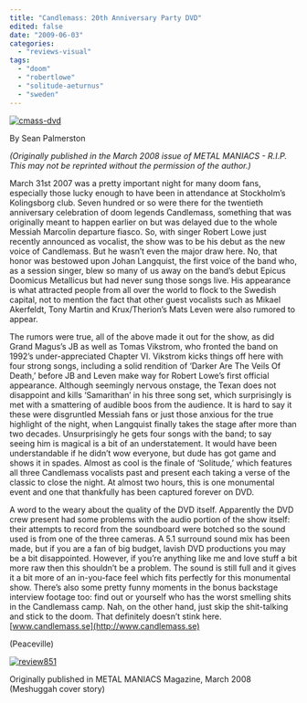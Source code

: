 ```yaml
---
title: "Candlemass: 20th Anniversary Party DVD"
edited: false
date: "2009-06-03"
categories:
  - "reviews-visual"
tags:
  - "doom"
  - "robertlowe"
  - "solitude-aeturnus"
  - "sweden"
---
```


[![cmass-dvd](http://www.hellbound.ca/wp-content/uploads/2009/06/cmass-dvd-198x300.jpg "cmass-dvd")](http://www.hellbound.ca/wp-content/uploads/2009/06/cmass-dvd.jpg)

By Sean Palmerston

_(Originally published in the March 2008 issue of METAL MANIACS - R.I.P. This may not be reprinted without the permission of the author.)_

March 31st 2007 was a pretty important night for many doom fans, especially those lucky enough to have been in attendance at Stockholm’s Kolingsborg club. Seven hundred or so were there for the twentieth anniversary celebration of doom legends Candlemass, something that was originally meant to happen earlier on but was delayed due to the whole Messiah Marcolin departure fiasco. So, with singer Robert Lowe just recently announced as vocalist, the show was to be his debut as the new voice of Candlemass. But he wasn’t even the major draw here. No, that honor was bestowed upon Johan Langquist, the first voice of the band who, as a session singer, blew so many of us away on the band’s debut Epicus Doomicus Metallicus but had never sung those songs live. His appearance is what attracted people from all over the world to flock to the Swedish capital, not to mention the fact that other guest vocalists such as Mikael Akerfeldt, Tony Martin and Krux/Therion’s Mats Leven were also rumored to appear.

The rumors were true, all of the above made it out for the show, as did Grand Magus’s JB as well as Tomas Vikstrom, who fronted the band on 1992’s under-appreciated Chapter VI. Vikstrom kicks things off here with four strong songs, including a solid rendition of ‘Darker Are The Veils Of Death,’ before JB and Leven make way for Robert Lowe’s first official appearance. Although seemingly nervous onstage, the Texan does not disappoint and kills ‘Samarithan’ in his three song set, which surprisingly is met with a smattering of audible boos from the audience. It is hard to say it these were disgruntled Messiah fans or just those anxious for the true highlight of the night, when Langquist finally takes the stage after more than two decades. Unsurprisingly he gets four songs with the band; to say seeing him is magical is a bit of an understatement. It would have been understandable if he didn’t wow everyone, but dude has got game and shows it in spades. Almost as cool is the finale of ‘Solitude,’ which features all three Candlemass vocalists past and present each taking a verse of the classic to close the night. At almost two hours, this is one monumental event and one that thankfully has been captured forever on DVD.

A word to the weary about the quality of the DVD itself. Apparently the DVD crew present had some problems with the audio portion of the show itself: their attempts to record from the soundboard were botched so the sound used is from one of the three cameras. A 5.1 surround sound mix has been made, but if you are a fan of big budget, lavish DVD productions you may be a bit disappointed. However, if you’re anything like me and love stuff a bit more raw then this shouldn’t be a problem. The sound is still full and it gives it a bit more of an in-you-face feel which fits perfectly for this monumental show. There’s also some pretty funny moments in the bonus backstage interview footage too: find out or yourself who has the worst smelling shits in the Candlemass camp. Nah, on the other hand, just skip the shit-talking and stick to the doom. That definitely doesn’t stink here. [www.candlemass.se](http://www.candlemass.se)

(Peaceville)

[![review851](http://www.hellbound.ca/wp-content/uploads/2009/06/review851.png "review851")](http://www.hellbound.ca/wp-content/uploads/2009/06/review851.png)

Originally published in METAL MANIACS Magazine, March 2008 (Meshuggah cover story)
